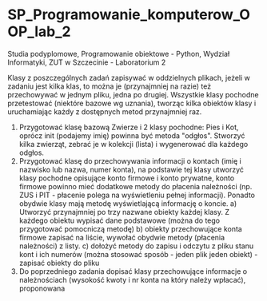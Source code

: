 # SP_Programowanie_komputerow_OOP_lab_2
Studia podyplomowe, Programowanie obiektowe - Python, Wydział Informatyki, ZUT w Szczecinie - Laboratorium 2

Klasy z poszczególnych zadań zapisywać w oddzielnych plikach, jeżeli w zadaniu jest kilka klas, to można je (przynajmniej na razie) też przechowywać w jednym pliku, jedna po drugiej. 
Wszystkie klasy pochodne przetestować (niektóre bazowe wg uznania), tworząc kilka obiektów klasy i uruchamiając każdy z dostępnych metod przynajmniej raz.
1. Przygotować klasę bazową Zwierze i 2 klasy pochodne: Pies i Kot, oprócz init (podajemy imię) powinna być metoda "odgłos". Stworzyć kilka zwierząt, zebrać je w kolekcji (lista) i wygenerować dla każdego odgłos.
2. Przygotować klasę do przechowywania informacji o kontach (imię i nazwisko lub nazwa, numer konta), na podstawie tej klasy utworzyć klasy pochodne opisujące konto firmowe i konto prywatne, konto firmowe powinno mieć dodatkowe metody do płacenia należności (np. ZUS i PIT - płacenie polega na wyświetleniu pełnej informacji). Ponadto obydwie klasy mają metodę wyświetlającą informację o koncie.
a) Utworzyć przynajmniej po trzy nazwane obiekty każdej klasy. Z każdego obiektu wypisać dane podstawowe (można do tego przygotować pomocniczą metodę)
b) obiekty przechowujące konta firmowe zapisać na liście, wywołać obydwie metody (płacenia należności) z listy.
c) dołożyć metody do zapisu i odczytu z pliku stanu kont i ich numerów (można stosować sposób - jeden plik jeden obiekt) - zapisać obiekty do pliku
3. Do poprzedniego zadania dopisać klasy przechowujące informacje o należnościach (wysokość kwoty i nr konta na który należy wpłacać), proponowana
